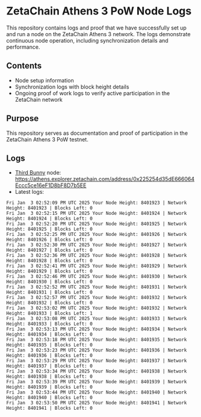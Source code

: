 # ZetaChain Athens 3 PoW Node Logs
This repository contains logs and proof that we have successfully set up and run a node on the ZetaChain Athens 3 network. The logs demonstrate continuous node operation, including synchronization details and performance.

## Contents
- Node setup information
- Synchronization logs with block height details
- Ongoing proof of work logs to verify active participation in the ZetaChain network

## Purpose
This repository serves as documentation and proof of participation in the ZetaChain Athens 3 PoW testnet.

## Logs

- [Third Bunny](https://thirdbunny.xyz/) node: https://athens.explorer.zetachain.com/address/0x225254d35dE666064Eccc5ce16eF1D8bF8D7b5EE
- Latest logs:
```
Fri Jan  3 02:52:09 PM UTC 2025 Your Node Height: 8401923 | Network Height: 8401923 | Blocks Left: 0
Fri Jan  3 02:52:15 PM UTC 2025 Your Node Height: 8401924 | Network Height: 8401924 | Blocks Left: 0
Fri Jan  3 02:52:20 PM UTC 2025 Your Node Height: 8401925 | Network Height: 8401925 | Blocks Left: 0
Fri Jan  3 02:52:25 PM UTC 2025 Your Node Height: 8401926 | Network Height: 8401926 | Blocks Left: 0
Fri Jan  3 02:52:30 PM UTC 2025 Your Node Height: 8401927 | Network Height: 8401927 | Blocks Left: 0
Fri Jan  3 02:52:36 PM UTC 2025 Your Node Height: 8401928 | Network Height: 8401928 | Blocks Left: 0
Fri Jan  3 02:52:41 PM UTC 2025 Your Node Height: 8401929 | Network Height: 8401929 | Blocks Left: 0
Fri Jan  3 02:52:46 PM UTC 2025 Your Node Height: 8401930 | Network Height: 8401930 | Blocks Left: 0
Fri Jan  3 02:52:52 PM UTC 2025 Your Node Height: 8401931 | Network Height: 8401931 | Blocks Left: 0
Fri Jan  3 02:52:57 PM UTC 2025 Your Node Height: 8401932 | Network Height: 8401932 | Blocks Left: 0
Fri Jan  3 02:53:02 PM UTC 2025 Your Node Height: 8401932 | Network Height: 8401933 | Blocks Left: 1
Fri Jan  3 02:53:08 PM UTC 2025 Your Node Height: 8401933 | Network Height: 8401933 | Blocks Left: 0
Fri Jan  3 02:53:13 PM UTC 2025 Your Node Height: 8401934 | Network Height: 8401934 | Blocks Left: 0
Fri Jan  3 02:53:18 PM UTC 2025 Your Node Height: 8401935 | Network Height: 8401935 | Blocks Left: 0
Fri Jan  3 02:53:23 PM UTC 2025 Your Node Height: 8401936 | Network Height: 8401936 | Blocks Left: 0
Fri Jan  3 02:53:29 PM UTC 2025 Your Node Height: 8401937 | Network Height: 8401937 | Blocks Left: 0
Fri Jan  3 02:53:34 PM UTC 2025 Your Node Height: 8401938 | Network Height: 8401938 | Blocks Left: 0
Fri Jan  3 02:53:39 PM UTC 2025 Your Node Height: 8401939 | Network Height: 8401939 | Blocks Left: 0
Fri Jan  3 02:53:44 PM UTC 2025 Your Node Height: 8401940 | Network Height: 8401940 | Blocks Left: 0
Fri Jan  3 02:53:50 PM UTC 2025 Your Node Height: 8401941 | Network Height: 8401941 | Blocks Left: 0
```
